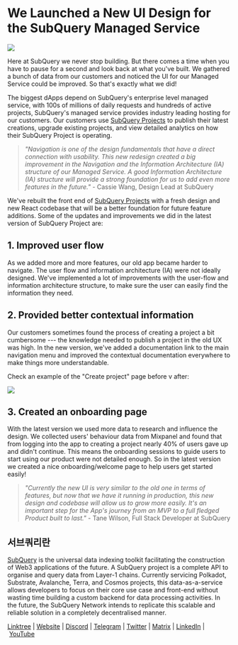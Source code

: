 # We Launched a New UI Design for the SubQuery Managed Service

![](https://miro.medium.com/max/1400/0*7AGXKSgl22oAxPPB)

Here at SubQuery we never stop building. But there comes a time when you have to pause for a second and look back at what you've built. We gathered a bunch of data from our customers and noticed the UI for our Managed Service could be improved. So that's exactly what we did!

The biggest dApps depend on SubQuery's enterprise level managed service, with 100s of millions of daily requests and hundreds of active projects, SubQuery's managed service provides industry leading hosting for our customers. Our customers use [SubQuery Projects](https://project.subquery.network/) to publish their latest creations, upgrade existing projects, and view detailed analytics on how their SubQuery Project is operating.

> _"Navigation is one of the design fundamentals that have a direct connection with usability. This new redesign created a big improvement in the Navigation and the Information Architecture (IA) structure of our Managed Service. A good Information Architecture (IA) structure will provide a strong foundation for us to add even more features in the future."_ - Cassie Wang, Design Lead at SubQuery

We've rebuilt the front end of [SubQuery Projects](https://project.subquery.network/) with a fresh design and new React codebase that will be a better foundation for future feature additions. Some of the updates and improvements we did in the latest version of SubQuery Project are:

## 1. Improved user flow

As we added more and more features, our old app became harder to navigate. The user flow and information architecture (IA) were not ideally designed. We've implemented a lot of improvements with the user-flow and information architecture structure, to make sure the user can easily find the information they need.

## 2. Provided better contextual information

Our customers sometimes found the process of creating a project a bit cumbersome --- the knowledge needed to publish a project in the old UX was high. In the new version, we've added a documentation link to the main navigation menu and improved the contextual documentation everywhere to make things more understandable.

Check an example of the "Create project" page before v after:

![](https://miro.medium.com/max/1400/0*x3GZ9uziJX08GQGD)

## 3. Created an onboarding page

With the latest version we used more data to research and influence the design. We collected users' behaviour data from Mixpanel and found that from logging into the app to creating a project nearly 40% of users gave up and didn't continue. This means the onboarding sessions to guide users to start using our product were not detailed enough. So in the latest version we created a nice onboarding/welcome page to help users get started easily!

> _"Currently the new UI is very similar to the old one in terms of features, but now that we have it running in production, this new design and codebase will allow us to grow more easily. It's an important step for the App's journey from an MVP to a full fledged Product built to last."_ - Tane Wilson, Full Stack Developer at SubQuery

## 서브쿼리란

[SubQuery](https://subquery.network/) is the universal data indexing toolkit facilitating the construction of Web3 applications of the future. A SubQuery project is a complete API to organise and query data from Layer-1 chains. Currently servicing Polkadot, Substrate, Avalanche, Terra, and Cosmos projects, this data-as-a-service allows developers to focus on their core use case and front-end without wasting time building a custom backend for data processing activities. In the future, the SubQuery Network intends to replicate this scalable and reliable solution in a completely decentralised manner.

​​[Linktree](https://linktr.ee/subquerynetwork) | [Website](https://subquery.network/) | [Discord](https://discord.com/invite/78zg8aBSMG) | [Telegram](https://t.me/subquerynetwork) | [Twitter](https://twitter.com/subquerynetwork) | [Matrix](https://matrix.to/#/#subquery:matrix.org) | [LinkedIn](https://www.linkedin.com/company/subquery) | [YouTube](https://www.youtube.com/channel/UCi1a6NUUjegcLHDFLr7CqLw)
